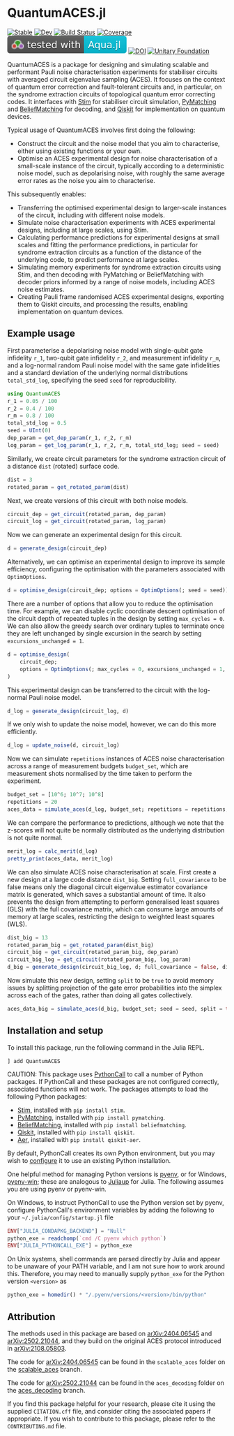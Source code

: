 # QuantumACES.jl

[![Stable](https://img.shields.io/badge/docs-stable-blue.svg)](https://evanhockings.github.io/QuantumACES.jl/stable/)
[![Dev](https://img.shields.io/badge/docs-dev-blue.svg)](https://evanhockings.github.io/QuantumACES.jl/dev/)
[![Build Status](https://github.com/evanhockings/QuantumACES.jl/actions/workflows/CI.yml/badge.svg?branch=main)](https://github.com/evanhockings/QuantumACES.jl/actions/workflows/CI.yml?query=branch%3Amain)
[![Coverage](https://codecov.io/gh/evanhockings/QuantumACES.jl/branch/main/graph/badge.svg)](https://codecov.io/gh/evanhockings/QuantumACES.jl)
[![Aqua QA](https://raw.githubusercontent.com/JuliaTesting/Aqua.jl/master/badge.svg)](https://github.com/JuliaTesting/Aqua.jl)
[![DOI](https://joss.theoj.org/papers/10.21105/joss.07707/status.svg)](https://doi.org/10.21105/joss.07707)
[![Unitary Foundation](https://img.shields.io/badge/Supported%20By-Unitary%20Foundation-FFFF00.svg)](https://unitary.foundation)

QuantumACES is a package for designing and simulating scalable and performant Pauli noise characterisation experiments for stabiliser circuits with averaged circuit eigenvalue sampling (ACES).
It focuses on the context of quantum error correction and fault-tolerant circuits and, in particular, on the syndrome extraction circuits of topological quantum error correcting codes.
It interfaces with [Stim](https://github.com/quantumlib/Stim) for stabiliser circuit simulation, [PyMatching](https://github.com/oscarhiggott/PyMatching) and [BeliefMatching](https://github.com/oscarhiggott/BeliefMatching) for decoding, and [Qiskit](https://github.com/Qiskit/qiskit) for implementation on quantum devices.

Typical usage of QuantumACES involves first doing the following:

  - Construct the circuit and the noise model that you aim to characterise, either using existing functions or your own.
  - Optimise an ACES experimental design for noise characterisation of a small-scale instance of the circuit, typically according to a deterministic noise model, such as depolarising noise, with roughly the same average error rates as the noise you aim to characterise.

This subsequently enables:

  - Transferring the optimised experimental design to larger-scale instances of the circuit, including with different noise models.
  - Simulate noise characterisation experiments with ACES experimental designs, including at large scales, using Stim.
  - Calculating performance predictions for experimental designs at small scales and fitting the performance predictions, in particular for syndrome extraction circuits as a function of the distance of the underlying code, to predict performance at large scales.
  - Simulating memory experiments for syndrome extraction circuits using Stim, and then decoding with PyMatching or BeliefMatching with decoder priors informed by a range of noise models, including ACES noise estimates.
  - Creating Pauli frame randomised ACES experimental designs, exporting them to Qiskit circuits, and processing the results, enabling implementation on quantum devices.

## Example usage

First parameterise a depolarising noise model with single-qubit gate infidelity `r_1`, two-qubit gate infidelity `r_2`, and measurement infidelity `r_m`, and a log-normal random Pauli noise model with the same gate infidelities and a standard deviation of the underlying normal distributions `total_std_log`, specifying the seed `seed` for reproducibility.

```julia
using QuantumACES
r_1 = 0.05 / 100
r_2 = 0.4 / 100
r_m = 0.8 / 100
total_std_log = 0.5
seed = UInt(0)
dep_param = get_dep_param(r_1, r_2, r_m)
log_param = get_log_param(r_1, r_2, r_m, total_std_log; seed = seed)
```

Similarly, we create circuit parameters for the syndrome extraction circuit of a distance `dist` (rotated) surface code.

```julia
dist = 3
rotated_param = get_rotated_param(dist)
```

Next, we create versions of this circuit with both noise models.
```julia
circuit_dep = get_circuit(rotated_param, dep_param)
circuit_log = get_circuit(rotated_param, log_param)
```

Now we can generate an experimental design for this circuit.

```julia
d = generate_design(circuit_dep)
```

Alternatively, we can optimise an experimental design to improve its sample efficiency, configuring the optimisation with the parameters associated with `OptimOptions`.

```julia
d = optimise_design(circuit_dep; options = OptimOptions(; seed = seed))
```

There are a number of options that allow you to reduce the optimisation time.
For example, we can disable cyclic coordinate descent optimisation of the circuit depth of repeated tuples in the design by setting `max_cycles = 0`.
We can also allow the greedy search over ordinary tuples to terminate once they are left unchanged by single excursion in the search by setting `excursions_unchanged = 1`.

```julia
d = optimise_design(
    circuit_dep;
    options = OptimOptions(; max_cycles = 0, excursions_unchanged = 1, seed = seed),
)
```

This experimental design can be transferred to the circuit with the log-normal Pauli noise model.

```julia
d_log = generate_design(circuit_log, d)
```

If we only wish to update the noise model, however, we can do this more efficiently.

```julia
d_log = update_noise(d, circuit_log)
```

Now we can simulate `repetitions` instances of ACES noise characterisation across a range of measurement budgets `budget_set`, which are measurement shots normalised by the time taken to perform the experiment.

```julia
budget_set = [10^6; 10^7; 10^8]
repetitions = 20
aces_data = simulate_aces(d_log, budget_set; repetitions = repetitions, seed = seed)
```

We can compare the performance to predictions, although we note that the z-scores will not quite be normally distributed as the underlying distribution is not quite normal.

```julia
merit_log = calc_merit(d_log)
pretty_print(aces_data, merit_log)
```

We can also simulate ACES noise characterisation at scale.
First create a new design at a large code distance `dist_big`.
Setting `full_covariance` to be false means only the diagonal circuit eigenvalue estimator covariance matrix is generated, which saves a substantial amount of time.
It also prevents the design from attempting to perform generalised least squares (GLS) with the full covariance matrix, which can consume large amounts of memory at large scales, restricting the design to weighted least squares (WLS).

```julia
dist_big = 13
rotated_param_big = get_rotated_param(dist_big)
circuit_big = get_circuit(rotated_param_big, dep_param)
circuit_big_log = get_circuit(rotated_param_big, log_param)
d_big = generate_design(circuit_big_log, d; full_covariance = false, diagnostics = true)
```

Now simulate this new design, setting `split` to be `true` to avoid memory issues by splitting projection of the gate error probabilities into the simplex across each of the gates, rather than doing all gates collectively.

```julia
aces_data_big = simulate_aces(d_big, budget_set; seed = seed, split = true)
```

## Installation and setup

To install this package, run the following command in the Julia REPL.

```
] add QuantumACES
```

CAUTION: This package uses [PythonCall](https://github.com/JuliaPy/PythonCall.jl) to call a number of Python packages.
If PythonCall and these packages are not configured correctly, associated functions will not work.
The packages attempts to load the following Python packages:

  - [Stim](https://github.com/quantumlib/Stim), installed with `pip install stim`.
  - [PyMatching](https://github.com/oscarhiggott/PyMatching), installed with `pip install pymatching`.
  - [BeliefMatching](https://github.com/oscarhiggott/BeliefMatching), installed with `pip install beliefmatching`.
  - [Qiskit](https://github.com/Qiskit/qiskit), installed with `pip install qiskit`.
  - [Aer](https://github.com/Qiskit/qiskit-aer), installed with `pip install qiskit-aer`.

By default, PythonCall creates its own Python environment, but you may wish to [configure](https://juliapy.github.io/PythonCall.jl/stable/pythoncall/#pythoncall-config) it to use an existing Python installation.

One helpful method for managing Python versions is [pyenv](https://github.com/pyenv/pyenv), or for Windows, [pyenv-win](https://github.com/pyenv-win/pyenv-win); these are analogous to [Juliaup](https://github.com/JuliaLang/juliaup) for Julia.
The following assumes you are using pyenv or pyenv-win.

On Windows, to instruct PythonCall to use the Python version set by pyenv, configure PythonCall's environment variables by adding the following to your `~/.julia/config/startup.jl` file

```julia
ENV["JULIA_CONDAPKG_BACKEND"] = "Null"
python_exe = readchomp(`cmd /C pyenv which python`)
ENV["JULIA_PYTHONCALL_EXE"] = python_exe
```

On Unix systems, shell commands are parsed directly by Julia and appear to be unaware of your PATH variable, and I am not sure how to work around this.
Therefore, you may need to manually supply `python_exe` for the Python version `<version>` as

```julia
python_exe = homedir() * "/.pyenv/versions/<version>/bin/python"
```

## Attribution

The methods used in this package are based on [arXiv:2404.06545](https://arxiv.org/abs/2404.06545) and [arXiv:2502.21044](https://arxiv.org/abs/2502.21044), and they build on the original ACES protocol introduced in [arXiv:2108.05803](https://arxiv.org/abs/2108.05803).

The code for [arXiv:2404.06545](https://arxiv.org/abs/2404.06545) can be found in the `scalable_aces` folder on the [scalable_aces](https://github.com/evanhockings/QuantumACES.jl/tree/scalable_aces) branch.

The code for [arXiv:2502.21044](https://arxiv.org/abs/2502.21044) can be found in the `aces_decoding` folder on the [aces_decoding](https://github.com/evanhockings/QuantumACES.jl/tree/aces_decoding) branch.

If you find this package helpful for your research, please cite it using the supplied `CITATION.cff` file, and consider citing the associated papers if appropriate.
If you wish to contribute to this package, please refer to the `CONTRIBUTING.md` file.

